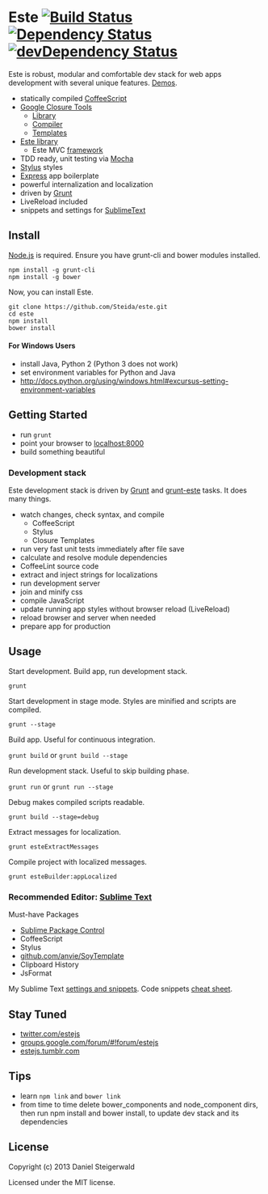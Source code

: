 # Este [![Build Status](https://secure.travis-ci.org/Steida/este.png?branch=master)](http://travis-ci.org/Steida/este) [![Dependency Status](https://david-dm.org/steida/este.png)](https://david-dm.org/steida/este) [![devDependency Status](https://david-dm.org/steida/este/dev-status.png)](https://david-dm.org/steida/este#info=devDependencies)

Este is robust, modular and comfortable dev stack for web apps development with several unique features. [Demos](http://este.jit.su).

  - statically compiled [CoffeeScript](http://coffeescript.org)
  - [Google Closure Tools](https://developers.google.com/closure)
    - [Library](https://developers.google.com/closure/library)
    - [Compiler](https://developers.google.com/closure/compiler)
    - [Templates](https://developers.google.com/closure/templates)
  - [Este library](https://github.com/Steida/este-library)
    - Este MVC [framework](https://github.com/Steida/este-library/tree/master/app)
  - TDD ready, unit testing via [Mocha](http://visionmedia.github.io/mocha)
  - [Stylus](http://learnboost.github.io/stylus) styles
  - [Express](http://expressjs.com) app boilerplate
  - powerful internalization and localization
  - driven by [Grunt](http://gruntjs.com)
  - LiveReload included
  - snippets and settings for [SublimeText](http://www.sublimetext.com)

## Install
  [Node.js](http://nodejs.org) is required. Ensure you have grunt-cli and bower modules installed.
  ```shell
  npm install -g grunt-cli
  npm install -g bower
  ```

  Now, you can install Este.
  ```shell
  git clone https://github.com/Steida/este.git
  cd este
  npm install
  bower install
  ```

#### For Windows Users
  - install Java, Python 2 (Python 3 does not work)
  - set environment variables for Python and Java
  - http://docs.python.org/using/windows.html#excursus-setting-environment-variables

## Getting Started
  - run ```grunt```
  - point your browser to [localhost:8000](http://localhost:8000)
  - build something beautiful

### Development stack
  Este development stack is driven by [Grunt](http://gruntjs.com) and
  [grunt-este](https://github.com/Steida/grunt-este) tasks. It does many things.
  
  - watch changes, check syntax, and compile
    - CoffeeScript
    - Stylus
    - Closure Templates
  - run very fast unit tests immediately after file save
  - calculate and resolve module dependencies 
  - CoffeeLint source code
  - extract and inject strings for localizations
  - run development server
  - join and minify css
  - compile JavaScript
  - update running app styles without browser reload (LiveReload)
  - reload browser and server when needed
  - prepare app for production

## Usage

  Start development. Build app, run development stack.

  ```grunt ```

  Start development in stage mode. Styles are minified and scripts are compiled.

  ```grunt --stage```

  Build app. Useful for continuous integration.

  ```grunt build``` or ```grunt build --stage```

  Run development stack. Useful to skip building phase.

  ```grunt run``` or ```grunt run --stage```

  Debug makes compiled scripts readable.

  ```grunt build --stage=debug```

  Extract messages for localization.

  ```grunt esteExtractMessages```

  Compile project with localized messages.

  ```grunt esteBuilder:appLocalized```
  
### Recommended Editor: [Sublime Text](http://www.sublimetext.com)

Must-have Packages

  - [Sublime Package Control](http://wbond.net/sublime_packages/package_control)
  - CoffeeScript
  - Stylus
  - [github.com/anvie/SoyTemplate](https://github.com/anvie/SoyTemplate)
  - Clipboard History
  - JsFormat

My Sublime Text [settings and snippets](https://github.com/Steida/Sublimetext-user-settings).
Code snippets [cheat sheet](http://estejs.tumblr.com/post/29363589575/este-js-sublime-text-code-snippets-cheat-sheet).

## Stay Tuned

  - [twitter.com/estejs](https://twitter.com/estejs)
  - [groups.google.com/forum/#!forum/estejs](https://groups.google.com/forum/#!forum/estejs)
  - [estejs.tumblr.com](http://estejs.tumblr.com)

## Tips

  - learn ```npm link``` and ```bower link```
  - from time to time delete bower_components and node_component dirs, then run npm install and bower install, to update dev stack and its dependencies

## License
Copyright (c) 2013 Daniel Steigerwald

Licensed under the MIT license.
